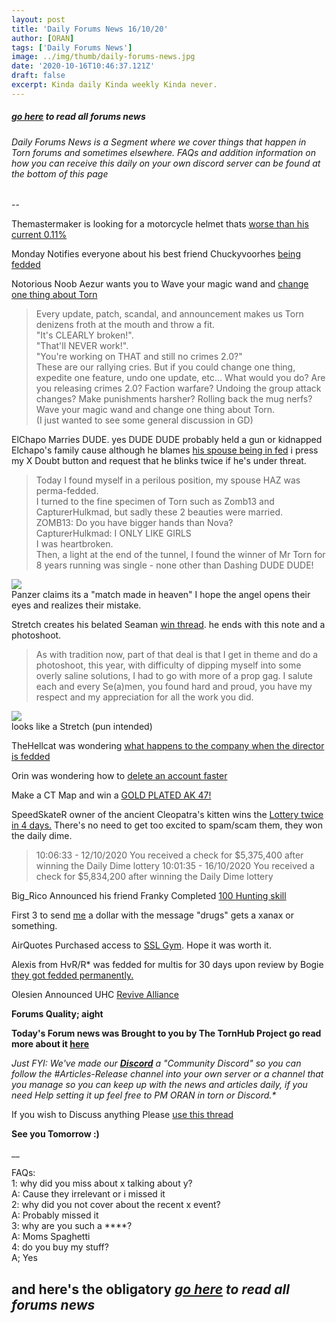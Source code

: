 ```yaml
---
layout: post
title: 'Daily Forums News 16/10/20'
author: [ORAN]
tags: ['Daily Forums News']
image: ../img/thumb/daily-forums-news.jpg
date: '2020-10-16T10:46:37.121Z'
draft: false
excerpt: Kinda daily Kinda weekly Kinda never.
---
```


##### _[go here](../../tags/daily-forums-news/) to read all forums news_   



###### Daily Forums News is a Segment where we cover things that happen in Torn forums and sometimes elsewhere. FAQs and addition information on how you can receive this daily on your own discord server can be found at the bottom of this page  

--  

Themastermaker is looking for a motorcycle helmet thats [worse than his current 0.11%](https://www.torn.com/forums.php#/p=threads&f=2&t=16190673&b=0&a=0)  

Monday Notifies everyone about his best friend Chuckyvoorhes [being fedded](https://www.torn.com/forums.php#/p=threads&f=2&t=16190981&b=0&a=0)  

Notorious Noob Aezur wants you to Wave your magic wand and [change one thing about Torn](https://www.torn.com/forums.php#/p=threads&f=2&t=16190884&b=0&a=0)  

>Every update, patch, scandal, and announcement makes us Torn denizens froth at the mouth and throw a fit.  
"It's CLEARLY broken!".  
"That'll NEVER work!".  
"You're working on THAT and still no crimes 2.0?"  
These are our rallying cries. But if you could change one thing, expedite one feature, undo one update, etc... What would you do? Are you releasing crimes 2.0? Faction warfare? Undoing the group attack changes? Make punishments harsher? Rolling back the mug nerfs?  
Wave your magic wand and change one thing about Torn.  
(I just wanted to see some general discussion in GD)

ElChapo Marries DUDE. yes DUDE DUDE probably held a gun or kidnapped Elchapo's family cause although he blames [his spouse being in fed](https://www.torn.com/forums.php#/p=threads&f=2&t=16190787&b=0&a=0) i press my X Doubt button and request that he blinks twice if he's under threat.  
>Today I found myself in a perilous position, my spouse HAZ was perma-fedded.  
I turned to the fine specimen of Torn such as Zomb13 and CapturerHulkmad, but sadly these 2 beauties were married.  
ZOMB13: Do you have bigger hands than Nova?  
CapturerHulkmad: I ONLY LIKE GIRLS  
I was heartbroken.  
Then, a light at the end of the tunnel, I found the winner of Mr Torn for 8 years running was single - none other than Dashing DUDE DUDE!  

![](https://i.imgur.com/kAhErAJ.jpg)  
Panzer claims its a "match made in heaven" I hope the angel opens their eyes and realizes their mistake.  

Stretch creates his belated Seaman [win thread](https://www.torn.com/forums.php?p=threads&f=2&t=16190748&b=0&a=0). he ends with this note and a photoshoot.  
>As with tradition now, part of that deal is that I get in theme and do a photoshoot, this year, with difficulty of dipping myself into some overly saline solutions, I had to go with more of a prop gag. I salute each and every Se(a)men, you found hard and proud, you have my respect and my appreciation for all the work you did.

![](https://profileimages.torn.com/6833e4cd-36da-2ef1-1846075.png)  
 looks like a Stretch (pun intended)   

 TheHellcat was wondering [what happens to the company when the director is fedded](https://www.torn.com/forums.php?p=threads&f=3&t=16190952&b=0&a=0)  

Orin was wondering how to [delete an account faster](https://www.torn.com/forums.php#/p=threads&f=3&t=16190899&b=0&a=0)  

Make a CT Map and win a [GOLD PLATED AK 47!](https://www.torn.com/forums.php?p=threads&f=62&t=16191094&b=0&a=0)  

SpeedSkateR owner of the ancient Cleopatra's kitten wins the [Lottery twice in 4 days.](https://www.torn.com/forums.php#/p=threads&f=16&t=16191071&b=0&a=0) There's no need to get too excited to spam/scam them, they won the daily dime.  
>10:06:33 - 12/10/2020 You received a check for $5,375,400 after winning the Daily Dime lottery
10:01:35 - 16/10/2020 You received a check for $5,834,200 after winning the Daily Dime lottery

Big_Rico Announced his friend Franky Completed [100 Hunting skill](https://www.torn.com/forums.php#/p=threads&f=16&t=16191053&b=0&a=0)  

First 3 to send [me](https://www.torn.com/profiles.php?XID=1778676) a dollar with the message "drugs" gets a xanax or something.  

AirQuotes Purchased access to [SSL Gym](https://www.torn.com/forums.php#/p=threads&f=16&t=16191011&b=0&a=0). Hope it was worth it.

Alexis from HvR/R* was fedded for multis for 30 days upon review by Bogie [they got fedded permanently.](https://www.torn.com/forums.php?p=threads&f=9&t=16190817&b=0&a=0)  

Olesien Announced UHC [Revive Alliance](https://www.torn.com/forums.php#/p=threads&f=9&t=16190736&b=0&a=0)




**Forums Quality; aight**  

**Today's Forum news was Brought to you by The TornHub Project go read more about it [here](https://torn.oran.pw/welcome-to-tornhub/)**   

_Just FYI: We've made our **[Discord](https://discord.gg/yvNCTXB)** a "Community Discord" so you can follow the #Articles-Release channel into your own server or a channel that you manage so you can keep up with the news and articles daily, if you need Help setting it up feel free to PM ORAN in torn or Discord.*_   

If you wish to Discuss anything Please [use this thread](https://www.torn.com/forums.php#/p=threads&f=2&t=16166542)   

**See you Tomorrow :)**  

__

FAQs:  
1: why did you miss about x talking about y?  
A: Cause they irrelevant or i missed it   
2: why did you not cover about the recent x event?  
A: Probably missed it  
3: why are you such a ****?  
A: Moms Spaghetti  
4: do you buy my stuff?  
A; Yes  

## and here's the obligatory _[go here](../../tags/daily-forums-news/) to read all forums news_  
